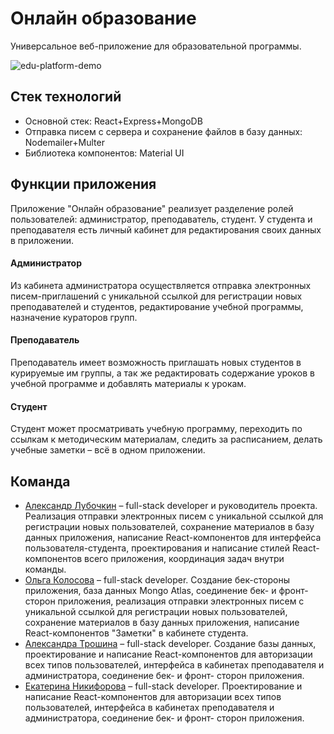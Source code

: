 # Онлайн образование

Универсальное веб-приложение для образовательной программы.

![edu-platform-demo](readme-assets/edu-platforma.gif)

## Стек технологий
* Основной стек: React+Express+MongoDB
* Отправка писем с сервера и сохранение файлов в базу данных: Nodemailer+Multer
* Библиотека компонентов: Material UI

## Функции приложения
Приложение "Онлайн образование" реализует разделение ролей пользователей: администратор, преподаватель,
студент. У студента и преподавателя есть личный кабинет для редактирования своих данных в приложении.

#### Администратор
Из кабинета администратора осуществляется отправка электронных писем-приглашений с уникальной ссылкой для регистрации новых преподавателей и студентов, редактирование учебной программы, назначение кураторов групп.  

#### Преподаватель
Преподаватель имеет возможность приглашать новых студентов в курируемые им группы, а так же редактировать содержание уроков в учебной программе и добавлять материалы к урокам.

#### Студент
Студент может просматривать учебную программу, переходить по ссылкам к методическим материалам, следить за расписанием, делать учебные заметки – всё в одном приложении.

## Команда

* [Александр Лубочкин](https://github.com/alubochkin) – full-stack developer и руководитель проекта. Реализация отправки электронных писем с уникальной ссылкой для регистрации новых пользователей, сохранение материалов в базу данных приложения, написание React-компонентов для интерфейса пользователя-студента, проектирования и написание стилей React-компонентов всего приложения, координация задач внутри команды.
* [Ольга Колосова](https://github.com/KonfettyMolly) – full-stack developer. Создание бек-стороны приложения, база данных Mongo Atlas, соединение бек- и фронт- сторон приложения, реализация отправки электронных писем с уникальной ссылкой для регистрации новых пользователей, сохранение материалов в базу данных приложения, написание React-компонентов "Заметки" в кабинете студента.
* [Александра Трошина](https://github.com/sandra0711) – full-stack developer. Создание базы данных, проектирование и написание React-компонентов для авторизации всех типов пользователей, интерфейса в кабинетах преподавателя и администратора, соединение бек- и фронт- сторон приложения.
* [Екатерина Никифорова](https://github.com/elnikiforova) – full-stack developer. Проектирование и написание React-компонентов для авторизации всех типов пользователей, интерфейса в кабинетах преподавателя и администратора, соединение бек- и фронт- сторон приложения.
